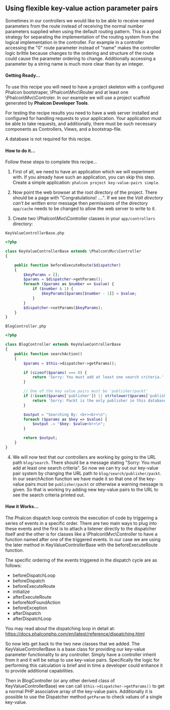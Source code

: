 
## Using flexible key-value action parameter pairs

Sometimes in our controllers we would like to be able to receive named parameters from the route instead of receiving the normal number parameters supplied when using the default routing pattern.  This is a good strategy for separating the implementation of the routing system from the logical implementation in the controller.  For example in a controller accessing the "0" route parameter instead of "name" makes the controller logic brittle because changes to the ordering and structure of the route could cause the parameter ordering to change.  Additionally accessing a parameter by a string name is much more clear than by an integer.

#### Getting Ready...

To use this recipe you will need to have a project skeleton with a configured Phalcon bootstraper, \Phalcon\Mvc\Router and at least one \Phalcon\Mvc\Controler.  In our example we will use a project scaffold generated by **Phalcon Developer Tools**.

For testing the recipe results you need to have a web server installed and configured for handling requests to your application. Your application must be able to take requests, and additionally, there must be such necessary components as Controllers, Views, and a bootstrap-file.

A database is not required for this recipe.

#### How to do it...
Follow these steps to complete this recipe…

1) First of all, we need to have an application which we will experiment with. If you already have such an application, you can skip this step. Create a simple application: `phalcon project key-value-pairs simple`.

2) Now point the web browser at the root directory of the project. There should be a page with "Congratulations! ....".  If we see the *Volt directory can't be written* error message then permissions of the directory `app/cache` needs to be changed to allow the web server to write to it.

3) Create two \Phalcon\Mvc\Controller classes in your `app/controllers` directory:

`KeyValueControllerBase.php`
```php
<?php

class KeyValueControllerBase extends \Phalcon\Mvc\Controller
{

    public function beforeExecuteRoute($dispatcher)
    {
        $keyParams = [];
        $params = $dispatcher->getParams();
        foreach ($params as $number => $value) {
            if ($number & 1) {
                $keyParams[$params[$number - 1]] = $value;
            }
        }
        $dispatcher->setParams($keyParams);
    }
}
```

`BlogController.php`
```php
<?php

class BlogController extends KeyValueControllerBase
{
    public function searchAction()
    {
        $params = $this->dispatcher->getParams();

        if (sizeof($params) === 0) {
            return 'Sorry: You must add at least one search criteria.';
        }

        // One of the key value pairs must be 'publisher/packt'
        if (!isset($params['publisher']) || strtolower($params['publisher']) !== 'packt') {
            return 'Sorry: Packt is the only publisher in this database.';
        }

        $output = "Searching By: <br><br>\n";
        foreach ($params as $key => $value) {
            $output .= "$key: $value<br>\n";
        }

        return $output;
    }
}
```

4) We will now test that our controllers are working by going to the URL path `blog/search`.  There should be a message stating "Sorry: You must add at least one search criteria".  So now we can try out our key-value pair system by changing the URL path to `blog/search/publisher/packt`.  In our searchAction function we have made it so that one of the key-value pairs must be `publisher/packt` or otherwise a warning message is given.  So that is working try adding new key-value pairs to the URL to see the search criteria printed out.

#### How it Works...

The Phalcon dispatch loop controls the execution of code by triggering a series of events in a specific order.  There are two main ways to plug into these events and the first is to attach a listener directly to the dispatcher itself and the other is for classes like a \Phalcon\Mvc\Controller to have a function named after one of the triggered events.  In our case we are using the later method in KeyValueControllerBase with the beforeExecuteRoute function.

The specific ordering of the events triggered in the dispatch cycle are as follows:

* beforeDispatchLoop
* beforeDispatch
* beforeExecuteRoute
* initialize
* afterExecuteRoute
* beforeNotFoundAction
* beforeException
* afterDispatch
* afterDispatchLoop

You may read about the dispatching loop in detail at:   https://docs.phalconphp.com/en/latest/reference/dispatching.html

So now lets get back to the two new classes that we added.  The KeyValueControllerBase is a base class for providing our key-value parameter functionality to any controller.  Simply have a controller inherit from it and it will be setup to use key-value pairs.  Specifically the logic for performing this calculation is brief and in time a developer could enhance it to provide additional capabilities.

Then in BlogController (or any other derived class of KeyValueControllerBase) we can call `$this->dispatcher->getParams()` to get a normal PHP associative array of the key-value pairs.  Additionally it is possible to use the Dispatcher method `getParam` to check values of a single key-value.
